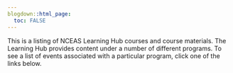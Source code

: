 ```yaml
---
blogdown::html_page:
  toc: FALSE
---
```


This is a listing of NCEAS Learning Hub courses and course materials. The Learning Hub provides content under a number of different programs. To see a list of events associated with a particular program, click one of the links below.
